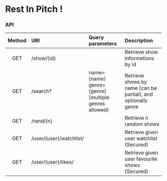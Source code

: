# Rest In Pitch !

### API

|   Method	|   URI	|   Query parameters	|   Description	|
|:-:	|:-	|:-	|:-	|
|  GET 	|   /show/{id}	|   	|   Retrieve show informations by id	|
|  GET 	|   /search?	|   name={name}<br> genre={genre} (multiple genres allowed) 	|   Retrieve shows by name (can be partial), and optionally genre	|
|  GET 	|   /rand/{n}	|   	|   Retrieve n random shows	|
|  GET 	|   /user/{user}/watchlist/	|   	|   Retrieve given user watchlist (Secured)	|
|  GET 	|   /user/{user}/likes/	|   	|  Retrieve given user favourite shows (Secured) 	|
